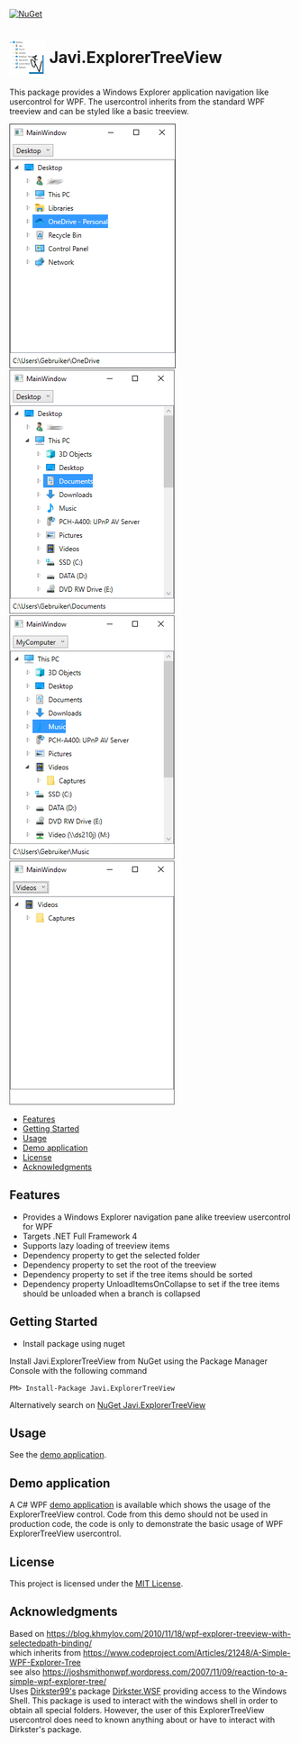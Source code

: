 [![NuGet](https://img.shields.io/nuget/v/Javi.ExplorerTreeView.svg)](https://www.nuget.org/packages/Javi.ExplorerTreeView/) 

# 

# <img align="center" src="./PackageIcon.png">  Javi.ExplorerTreeView

This package provides a Windows Explorer application navigation like usercontrol for WPF. 
The usercontrol inherits from the standard WPF treeview and can be styled like a basic treeview.

![Desktop sample](https://github.com/jacovis/Javi.ExplorerTreeView/blob/master/Demo/samples/desktop.png "Desktop sample")
![This PC sample](https://github.com/jacovis/Javi.ExplorerTreeView/blob/master/Demo/samples/thispc.png "This PC sample")
![MyComputer sample](https://github.com/jacovis/Javi.ExplorerTreeView/blob/master/Demo/samples/mycomputer.png "MyComputer sample")
![Videos special folder sample](https://github.com/jacovis/Javi.ExplorerTreeView/blob/master/Demo/samples/videos.png "Videos special folder sample")

- [Features](#features)
- [Getting Started](#getting-started)
- [Usage](#usage)
- [Demo application](#demo-application)
- [License](#license)
- [Acknowledgments](#acknowledgments)

## Features
- Provides a Windows Explorer navigation pane alike treeview usercontrol for WPF
- Targets .NET Full Framework 4
- Supports lazy loading of treeview items
- Dependency property to get the selected folder
- Dependency property to set the root of the treeview
- Dependency property to set if the tree items should be sorted
- Dependency property UnloadItemsOnCollapse to set if the tree items should be unloaded when a branch is collapsed
    
## Getting Started

- Install package using nuget

Install Javi.ExplorerTreeView from NuGet using the Package Manager Console with the following command

    PM> Install-Package Javi.ExplorerTreeView

Alternatively search on [NuGet Javi.ExplorerTreeView](https://www.nuget.org/packages/Javi.ExplorerTreeView)

## Usage

See the [demo application](#demo-application).

## Demo application

A C# WPF [demo application](https://github.com/jacovis/Javi.ExplorerTreeView/tree/master/Demo) is available which 
shows the usage of the ExplorerTreeView control. Code from this demo should not be used in production code, the code is only to 
demonstrate the basic usage of WPF ExplorerTreeView usercontrol.
    
## License

This project is licensed under the [MIT License](https://github.com/jacovis/Javi.ExplorerTreeView/blob/master/LICENSE.md).

## Acknowledgments

Based on https://blog.khmylov.com/2010/11/18/wpf-explorer-treeview-with-selectedpath-binding/ <br>
which inherits from https://www.codeproject.com/Articles/21248/A-Simple-WPF-Explorer-Tree <br>
see also https://joshsmithonwpf.wordpress.com/2007/11/09/reaction-to-a-simple-wpf-explorer-tree/ <br>
Uses [Dirkster99's](https://www.nuget.org/profiles/Dirkster99) package [Dirkster.WSF](https://www.nuget.org/packages/Dirkster.WSF/)
providing access to the Windows Shell. 
This package is used to interact with the windows shell in order to obtain all special folders. However, the user of 
this ExplorerTreeView usercontrol does need to known anything about or have to interact with Dirkster's package.
